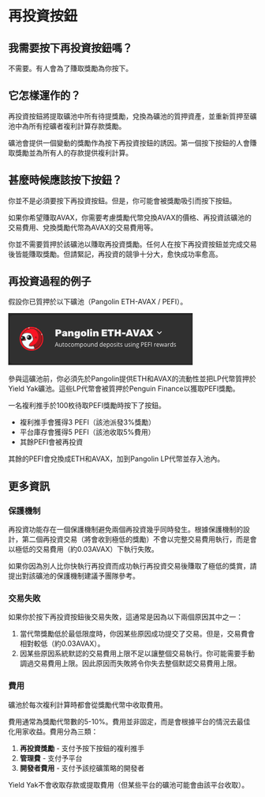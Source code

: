 # 再投資按鈕

## 我需要按下再投資按鈕嗎？

不需要。有人會為了賺取獎勵為你按下。

## 它怎樣運作的？

再投資按鈕將提取礦池中所有待提獎勵，兌換為礦池的質押資產，並重新質押至礦池中為所有挖礦者複利計算存款獎勵。

礦池會提供一個變動的獎勵作為按下再投資按鈕的誘因。第一個按下按鈕的人會賺取獎勵並為所有人的存款提供複利計算。

## 甚麼時候應該按下按鈕？

你並不是必須要按下再投資按鈕。但是，你可能會被獎勵吸引而按下按鈕。

如果你希望賺取AVAX，你需要考慮獎勵代幣兌換AVAX的價格、再投資該礦池的交易費用、兌換獎勵代幣為AVAX的交易費用等。

你並不需要質押於該礦池以賺取再投資獎勵。任何人在按下再投資按鈕並完成交易後皆能賺取獎勵。但請緊記，再投資的競爭十分大，愈快成功率愈高。

## 再投資過程的例子

 假設你已質押於以下礦池（Pangolin ETH-AVAX / PEFI）。

![](../.gitbook/assets/screen-shot-2021-05-14-at-9.06.18-pm.png)

參與這礦池前，你必須先於Pangolin提供ETH和AVAX的流動性並把LP代幣質押於Yield Yak礦池。這些LP代幣會被質押於Penguin Finance以獲取PEFI獎勵。

一名複利推手於100枚待取PEFI獎勵時按下了按鈕。

* 複利推手會獲得3 PEFI（該池派發3%獎勵）
* 平台庫存會獲得5 PEFI（該池收取5%費用）
* 其餘PEFI會被再投資

其餘的PEFI會兌換成ETH和AVAX，加到Pangolin LP代幣並存入池內。

## 更多資訊

### 保護機制

再投資功能存在一個保護機制避免兩個再投資幾乎同時發生。根據保護機制的設計，第二個再投資交易（將會收到極低的獎勵）不會以完整交易費用執行，而是會以極低的交易費用（約0.03AVAX）下執行失敗。

如果你因為別人比你快執行再投資而成功執行再投資交易後賺取了極低的獎賞，請提出對該礦池的保護機制建議予團隊參考。

### 交易失敗

如果你於按下再投資按鈕後交易失敗，這通常是因為以下兩個原因其中之一：

1. 當代幣獎勵低於最低限度時，你因某些原因成功提交了交易。但是，交易費會相對較低（約0.03AVAX）。
2. 因某些原因系統默認的交易費用上限不足以讓整個交易執行。你可能需要手動調過交易費用上限。因此原因而失敗將令你失去整個默認交易費用上限。

### 費用

礦池於每次複利計算時都會從獎勵代幣中收取費用。

費用通常為獎勵代幣數的5-10%。費用並非固定，而是會根據平台的情況去最佳化用家收益。費用分為三類：

1. **再投資獎勵** - 支付予按下按鈕的複利推手
2. **管理費** - 支付予平台
3. **開發者費用** - 支付予該挖礦策略的開發者

Yield Yak不會收取存款或提取費用（但某些平台的礦池可能會由該平台收取）。

  

